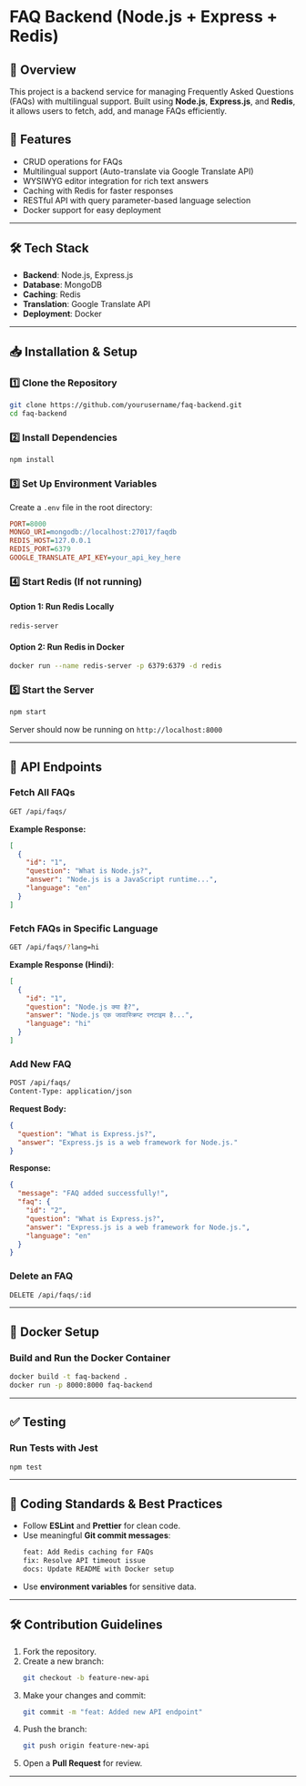 # FAQ Backend (Node.js + Express + Redis)

## 🚀 Overview
This project is a backend service for managing Frequently Asked Questions (FAQs) with multilingual support. Built using **Node.js**, **Express.js**, and **Redis**, it allows users to fetch, add, and manage FAQs efficiently.

## 📌 Features
- CRUD operations for FAQs
- Multilingual support (Auto-translate via Google Translate API)
- WYSIWYG editor integration for rich text answers
- Caching with Redis for faster responses
- RESTful API with query parameter-based language selection
- Docker support for easy deployment

---

## 🛠 Tech Stack
- **Backend**: Node.js, Express.js
- **Database**: MongoDB
- **Caching**: Redis
- **Translation**: Google Translate API
- **Deployment**: Docker

---

## 📥 Installation & Setup

### **1️⃣ Clone the Repository**
```sh
git clone https://github.com/yourusername/faq-backend.git
cd faq-backend
```

### **2️⃣ Install Dependencies**
```sh
npm install
```

### **3️⃣ Set Up Environment Variables**
Create a `.env` file in the root directory:
```ini
PORT=8000
MONGO_URI=mongodb://localhost:27017/faqdb
REDIS_HOST=127.0.0.1
REDIS_PORT=6379
GOOGLE_TRANSLATE_API_KEY=your_api_key_here
```

### **4️⃣ Start Redis (If not running)**
#### **Option 1: Run Redis Locally**
```sh
redis-server
```
#### **Option 2: Run Redis in Docker**
```sh
docker run --name redis-server -p 6379:6379 -d redis
```

### **5️⃣ Start the Server**
```sh
npm start
```
Server should now be running on `http://localhost:8000`

---

## 📡 API Endpoints

### **Fetch All FAQs**
```sh
GET /api/faqs/
```
**Example Response:**
```json
[
  {
    "id": "1",
    "question": "What is Node.js?",
    "answer": "Node.js is a JavaScript runtime...",
    "language": "en"
  }
]
```

### **Fetch FAQs in Specific Language**
```sh
GET /api/faqs/?lang=hi
```
**Example Response (Hindi)**:
```json
[
  {
    "id": "1",
    "question": "Node.js क्या है?",
    "answer": "Node.js एक जावास्क्रिप्ट रनटाइम है...",
    "language": "hi"
  }
]
```

### **Add New FAQ**
```sh
POST /api/faqs/
Content-Type: application/json
```
**Request Body:**
```json
{
  "question": "What is Express.js?",
  "answer": "Express.js is a web framework for Node.js."
}
```
**Response:**
```json
{
  "message": "FAQ added successfully!",
  "faq": {
    "id": "2",
    "question": "What is Express.js?",
    "answer": "Express.js is a web framework for Node.js.",
    "language": "en"
  }
}
```

### **Delete an FAQ**
```sh
DELETE /api/faqs/:id
```

---

## 🐳 Docker Setup

### **Build and Run the Docker Container**
```sh
docker build -t faq-backend .
docker run -p 8000:8000 faq-backend
```

---

## ✅ Testing
### **Run Tests with Jest**
```sh
npm test
```

---

## 📜 Coding Standards & Best Practices
- Follow **ESLint** and **Prettier** for clean code.
- Use meaningful **Git commit messages**:
  ```sh
  feat: Add Redis caching for FAQs
  fix: Resolve API timeout issue
  docs: Update README with Docker setup
  ```
- Use **environment variables** for sensitive data.

---

## 🛠 Contribution Guidelines
1. Fork the repository.
2. Create a new branch:
   ```sh
   git checkout -b feature-new-api
   ```
3. Make your changes and commit:
   ```sh
   git commit -m "feat: Added new API endpoint"
   ```
4. Push the branch:
   ```sh
   git push origin feature-new-api
   ```
5. Open a **Pull Request** for review.

---


